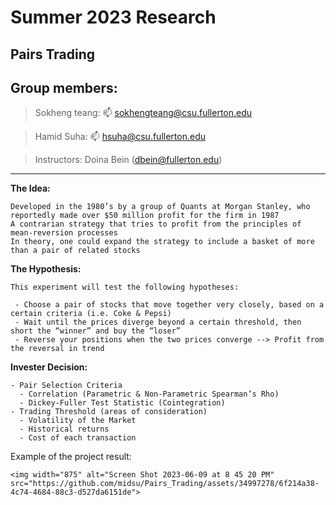 # Summer 2023 Research
## Pairs Trading
## Group members:
> Sokheng teang: 📫 sokhengteang@csu.fullerton.edu 

> Hamid Suha: 📫 hsuha@csu.fullerton.edu

> Instructors: Doina Bein (dbein@fullerton.edu)

-------------------------------------------------------------------------------------------------------------------------------------------------------------------

**The Idea:**
```
Developed in the 1980’s by a group of Quants at Morgan Stanley, who reportedly made over $50 million profit for the firm in 1987
A contrarian strategy that tries to profit from the principles of mean-reversion processes
In theory, one could expand the strategy to include a basket of more than a pair of related stocks 
```

**The Hypothesis:**
```
This experiment will test the following hypotheses:

 - Choose a pair of stocks that move together very closely, based on a certain criteria (i.e. Coke & Pepsi)
 - Wait until the prices diverge beyond a certain threshold, then short the “winner” and buy the “loser”
 - Reverse your positions when the two prices converge --> Profit from the reversal in trend
```

**Invester Decision:**
```
- Pair Selection Criteria
  - Correlation (Parametric & Non-Parametric Spearman’s Rho)
  - Dickey-Fuller Test Statistic (Cointegration)
- Trading Threshold (areas of consideration)
  - Volatility of the Market
  - Historical returns
  - Cost of each transaction
```
Example of the project result:
```
<img width="875" alt="Screen Shot 2023-06-09 at 8 45 20 PM" src="https://github.com/midsu/Pairs_Trading/assets/34997278/6f214a38-4c74-4684-88c3-d527da6151de">
```



